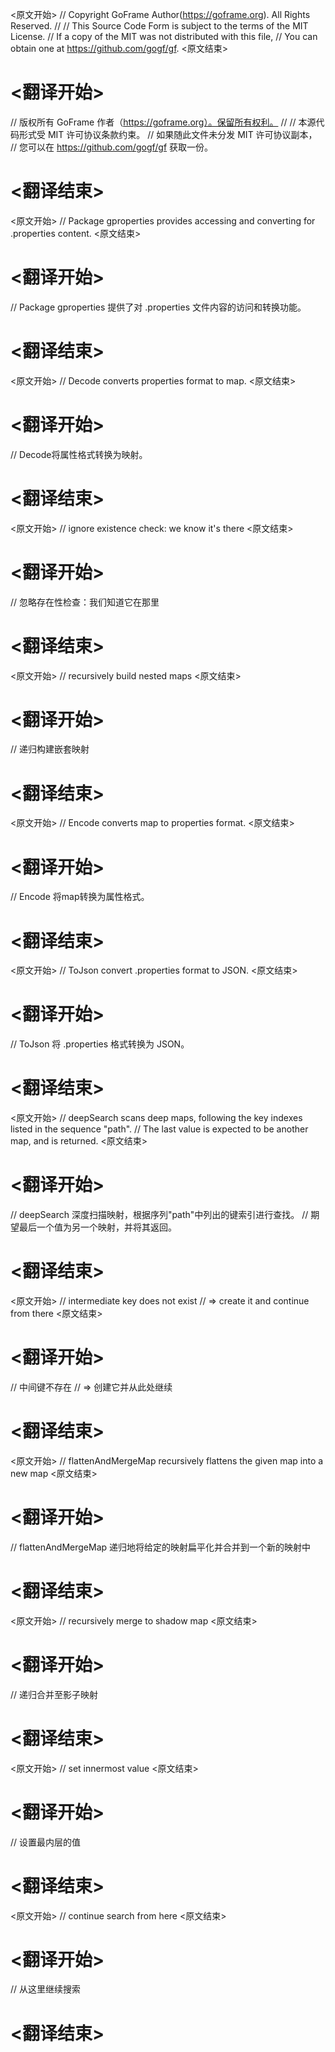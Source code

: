 
<原文开始>
// Copyright GoFrame Author(https://goframe.org). All Rights Reserved.
//
// This Source Code Form is subject to the terms of the MIT License.
// If a copy of the MIT was not distributed with this file,
// You can obtain one at https://github.com/gogf/gf.
<原文结束>

# <翻译开始>
// 版权所有 GoFrame 作者（https://goframe.org）。保留所有权利。
//
// 本源代码形式受 MIT 许可协议条款约束。
// 如果随此文件未分发 MIT 许可协议副本，
// 您可以在 https://github.com/gogf/gf 获取一份。
# <翻译结束>


<原文开始>
// Package gproperties provides accessing and converting for .properties content.
<原文结束>

# <翻译开始>
// Package gproperties 提供了对 .properties 文件内容的访问和转换功能。
# <翻译结束>


<原文开始>
// Decode converts properties format to map.
<原文结束>

# <翻译开始>
// Decode将属性格式转换为映射。
# <翻译结束>


<原文开始>
// ignore existence check: we know it's there
<原文结束>

# <翻译开始>
// 忽略存在性检查：我们知道它在那里
# <翻译结束>


<原文开始>
// recursively build nested maps
<原文结束>

# <翻译开始>
// 递归构建嵌套映射
# <翻译结束>


<原文开始>
// Encode converts map to properties format.
<原文结束>

# <翻译开始>
// Encode 将map转换为属性格式。
# <翻译结束>


<原文开始>
// ToJson convert .properties format to JSON.
<原文结束>

# <翻译开始>
// ToJson 将 .properties 格式转换为 JSON。
# <翻译结束>


<原文开始>
// deepSearch scans deep maps, following the key indexes listed in the sequence "path".
// The last value is expected to be another map, and is returned.
<原文结束>

# <翻译开始>
// deepSearch 深度扫描映射，根据序列"path"中列出的键索引进行查找。
// 期望最后一个值为另一个映射，并将其返回。
# <翻译结束>


<原文开始>
			// intermediate key does not exist
			// => create it and continue from there
<原文结束>

# <翻译开始>
// 中间键不存在
// => 创建它并从此处继续
# <翻译结束>


<原文开始>
// flattenAndMergeMap recursively flattens the given map into a new map
<原文结束>

# <翻译开始>
// flattenAndMergeMap 递归地将给定的映射扁平化并合并到一个新的映射中
# <翻译结束>


<原文开始>
// recursively merge to shadow map
<原文结束>

# <翻译开始>
// 递归合并至影子映射
# <翻译结束>


<原文开始>
// set innermost value
<原文结束>

# <翻译开始>
// 设置最内层的值
# <翻译结束>


<原文开始>
// continue search from here
<原文结束>

# <翻译开始>
// 从这里继续搜索
# <翻译结束>

